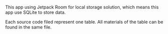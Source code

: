 This app using Jetpack Room for local storage solution, which means this app use SQLite to store data.

Each source code filed represent one table. All materials of the table can be found in the same file.